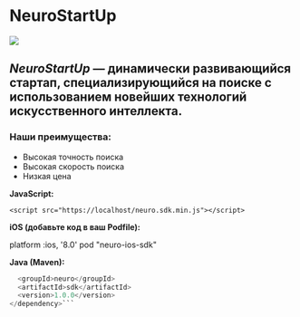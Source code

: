 # NeuroStartUp
![](https://camo.githubusercontent.com/ace14ee894d150192a7b05b12410738aa65528da742bbce69315a5f441320ea7/68747470733a2f2f692e696d6775722e636f6d2f495a4f525769492e706e67)
## *NeuroStartUp* — динамически развивающийся стартап, специализирующийся на поиске с использованием новейших технологий искусственного интеллекта.

### **Наши преимущества:**
* Высокая точность поиска
* Высокая скорость поиска
* Низкая цена

**JavaScript:**

```<script src="https://localhost/neuro.sdk.min.js"></script>```



**iOS (добавьте код в ваш Podfile):**

platform :ios, '8.0'
pod "neuro-ios-sdk"

**Java (Maven):**

```Java <dependency>
  <groupId>neuro</groupId>
  <artifactId>sdk</artifactId>
  <version>1.0.0</version>
</dependency>```